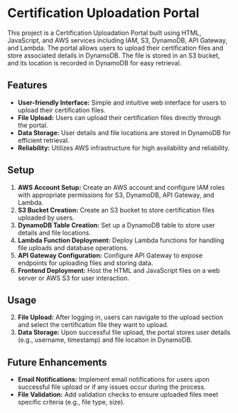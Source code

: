 # Certification Uploadation Portal

This project is a Certification Uploadation Portal built using HTML, JavaScript, and AWS services including IAM, S3, DynamoDB, API Gateway, and Lambda.
The portal allows users to upload their certification files and store associated details in DynamoDB. The file is stored in an S3 bucket, and its location is recorded in DynamoDB for easy retrieval.

## Features

- **User-friendly Interface:** Simple and intuitive web interface for users to upload their certification files.
- **File Upload:** Users can upload their certification files directly through the portal.
- **Data Storage:** User details and file locations are stored in DynamoDB for efficient retrieval.
- **Reliability:** Utilizes AWS infrastructure for high availability and reliability.

## Setup

1. **AWS Account Setup:** Create an AWS account and configure IAM roles with appropriate permissions for S3, DynamoDB, API Gateway, and Lambda.
2. **S3 Bucket Creation:** Create an S3 bucket to store certification files uploaded by users.
3. **DynamoDB Table Creation:** Set up a DynamoDB table to store user details and file locations.
4. **Lambda Function Deployment:** Deploy Lambda functions for handling file uploads and database operations.
5. **API Gateway Configuration:** Configure API Gateway to expose endpoints for uploading files and storing data.
6. **Frontend Deployment:** Host the HTML and JavaScript files on a web server or AWS S3 for user interaction.

## Usage

2. **File Upload:** After logging in, users can navigate to the upload section and select the certification file they want to upload.
3. **Data Storage:** Upon successful file upload, the portal stores user details (e.g., username, timestamp) and file location in DynamoDB.

## Future Enhancements

- **Email Notifications:** Implement email notifications for users upon successful file upload or if any issues occur during the process.
- **File Validation:** Add validation checks to ensure uploaded files meet specific criteria (e.g., file type, size).
